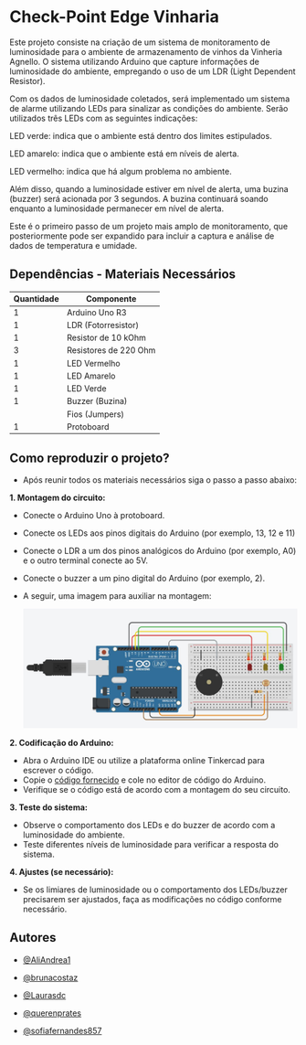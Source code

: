 
# Check-Point Edge Vinharia

Este projeto consiste na criação de um sistema de monitoramento de luminosidade para o ambiente de armazenamento de vinhos da Vinheria Agnello. O sistema utilizando Arduino que capture informações de luminosidade do ambiente, empregando o uso de um LDR (Light Dependent Resistor).

Com os dados de luminosidade coletados, será implementado um sistema de alarme utilizando LEDs para sinalizar as condições do ambiente. Serão utilizados três LEDs com as seguintes indicações:

LED verde: indica que o ambiente está dentro dos limites estipulados.

LED amarelo: indica que o ambiente está em níveis de alerta.

LED vermelho: indica que há algum problema no ambiente.

Além disso, quando a luminosidade estiver em nível de alerta, uma buzina (buzzer) será acionada por 3 segundos. A buzina continuará soando enquanto a luminosidade permanecer em nível de alerta.

Este é o primeiro passo de um projeto mais amplo de monitoramento, que posteriormente pode ser expandido para incluir a captura e análise de dados de temperatura e umidade.
## Dependências - Materiais Necessários

| Quantidade        | Componente                                                       |
| ----------------- | ---------------------------------------------------------------- |
| 1                 | Arduino Uno R3                                                   |
| 1                 | LDR (Fotorresistor)                                              |
| 1                 | Resistor de 10 kOhm                                              |
| 3                 | Resistores de 220 Ohm                                            |
| 1                 | LED Vermelho                                                     |
| 1                 | LED Amarelo                                                      |
| 1                 | LED Verde                                                        |
| 1                 | Buzzer (Buzina)                                                  |
|                   | Fios (Jumpers)                                                   |
| 1                 | Protoboard                                                       |

## Como reproduzir o projeto?

- Após reunir todos os materiais necessários siga o passo a passo abaixo:

**1. Montagem do circuito:**

- Conecte o Arduino Uno à protoboard.
- Conecte os LEDs aos pinos digitais do Arduino (por exemplo, 13, 12 e 11)
- Conecte o LDR a um dos pinos analógicos do Arduino (por exemplo, A0) e o outro terminal conecte ao 5V.
- Conecte o buzzer a um pino digital do Arduino (por exemplo, 2).
- A seguir, uma imagem para auxiliar na montagem:

    <img src="CheckPoint.JPG"/>

**2. Codificação do Arduino:**

- Abra o Arduino IDE ou utilize a plataforma online Tinkercad para escrever o código.
- Copie o [código fornecido](Codigo.cpp) e cole no editor de código do Arduino.
- Verifique se o código está de acordo com a montagem do seu circuito.

**3. Teste do sistema:**

- Observe o comportamento dos LEDs e do buzzer de acordo com a luminosidade do ambiente.
- Teste diferentes níveis de luminosidade para verificar a resposta do sistema.

**4. Ajustes (se necessário):**

- Se os limiares de luminosidade ou o comportamento dos LEDs/buzzer precisarem ser ajustados, faça as modificações no código conforme necessário.

## Autores

- [@AliAndrea1](https://github.com/AliAndrea1)

- [@brunacostaz](https://github.com/brunacostaz)

- [@Laurasdc](https://github.com/Laurasdc)

- [@querenprates](https://github.com/querenprates)

- [@sofiafernandes857](https://github.com/sofiafernandes857)


